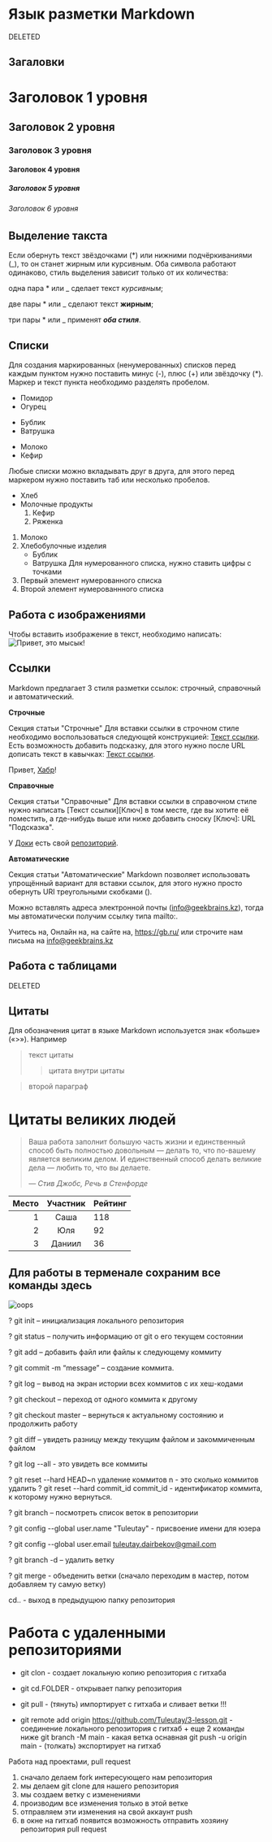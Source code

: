  # Язык разметки Markdown

DELETED
## Загаловки
# Заголовок 1 уровня
## Заголовок 2 уровня
### Заголовок 3 уровня
#### Заголовок 4 уровня
##### Заголовок 5 уровня
###### Заголовок 6 уровня

## Выделение такста
Если обернуть текст звёздочками (*) или нижними подчёркиваниями (_), то он станет жирным или курсивным. Оба символа работают одинаково, стиль выделения зависит только от их количества:

одна пара * или _ сделает текст *курсивным*;

две пары * или _ сделают текст **жирным**;

три пары * или _ применят ***оба стиля***.

## Списки
Для создания маркированных (ненумерованных) списков перед каждым пунктом нужно поставить минус (-), плюс (+) или звёздочку (*). Маркер и текст пункта необходимо разделять пробелом.
- Помидор
- Огурец

+ Бублик
+ Ватрушка

* Молоко
* Кефир

Любые списки можно вкладывать друг в друга, для этого перед маркером нужно поставить таб или несколько пробелов.
+ Хлеб
+ Молочные продукты
  1. Кефир
  2. Ряженка

1. Молоко
2. Хлебобулочные изделия
    + Бублик
    + Ватрушка
Для нумерованного списка, нужно ставить цифры с точками
1. Первый элемент нумерованного списка
2. Второй элемент нумерованнного списка
## Работа с изображениями
Чтобы вставить изображение в текст, необходимо написать:
![Привет, это мысык!](Teftel.jpg)

## Ссылки

 Markdown предлагает 3 стиля разметки ссылок: строчный, справочный и автоматический.

**Строчные**   

Секция статьи "Строчные"
Для вставки ссылки в строчном стиле необходимо воспользоваться следующей конструкцией: [Текст ссылки](URL). Есть возможность добавить подсказку, для этого нужно после URL дописать текст в кавычках: [Текст ссылки](URL "Подсказка").

Привет, [Хабр](https://habr.com/ru/post/541258/ "Git для новичков")!

**Справочные** 

Секция статьи "Справочные"
Для вставки ссылки в справочном стиле нужно написать [Текст ссылки][Ключ] в том месте, где вы хотите её поместить, а где-нибудь выше или ниже добавить сноску [Ключ]: URL "Подсказка".

У [Доки][1] есть свой [репозиторий][repo].

[1]: https://doka.guide "Энциклопедия про web-dev"
[repo]: https://github.com/doka-guide "Репозиторий Доки"

**Автоматические** 

Секция статьи "Автоматические"
Markdown позволяет использовать упрощённый вариант для вставки ссылок, для этого нужно просто обернуть URI треугольными скобками (<URI>).

Можно вставлять адреса электронной почты (<info@geekbrains.kz>), тогда мы автоматически получим ссылку типа mailto:.

Учитесь на, Онлайн на, на сайте на,  <https://gb.ru/>
или строчите нам письма на <info@geekbrains.kz>

## Работа с таблицами

DELETED

## Цитаты
Для обозначения цитат в языке Markdown используется знак «больше» («>»). Например
> текст цитаты 
>> цитата внутри цитаты

> второй параграф

# Цитаты великих людей
> Ваша работа заполнит большую часть жизни и единственный способ быть
> полностью довольным — делать то, что по-вашему является великим делом.
> И единственный способ делать великие дела — любить то, что вы делаете.
>
> *— Стив Джобс, Речь в Стенфорде*

|Место|Участник|Рейтинг|
|-:|:-:|:-|
|1|Саша|118|
|2|Юля|92|
|3|Даниил|36|
## Для работы в терменале сохраним все команды здесь
![oops](OOps.jpg)

? git init – инициализация локального репозитория

? git status – получить информацию от git о его текущем состоянии

? git add – добавить файл или файлы к следующему коммиту

? git commit -m “message” – создание коммита.

? git log – вывод на экран истории всех коммитов с их хеш-кодами

? git checkout – переход от одного коммита к другому

? git checkout master – вернуться к актуальному состоянию и 
продолжить работу

? git diff – увидеть разницу между текущим файлом и закоммиченным файлом

? git log --all - это увидеть все коммиты

? git reset --hard HEAD~n удаление коммитов n - это сколько 
коммитов удалить
? git reset --hard commit_id commit_id - идентификатор коммита, к которому нужно вернуться.

? git branch – посмотреть список веток в репозитории

? git config --global user.name "Tuleutay" - присвоение имени для юзера

? git config --global user.email tuleutay.dairbekov@gmail.com

? git branch -d – удалить ветку

? git merge - объеденить ветки (сначало переходим в мастер, потом добавляем ту самую ветку)

cd.. - выход в предыдущюю папку репозитория


# Работа с удаленными репозиториями

-  git clon <URL> - создает локальную копию репозитория с гитхаба
 -  git cd.FOLDER - открывает папку репозитория
 -  git pull - (тянуть) импортирует с гитхаба и сливает ветки !!!

  -  git remote add origin https://github.com/Tuleutay/3-lesson.git - соединение локального репозитория с гитхаб + еще 2 команды ниже
      git branch -M main - какая ветка оснавная
      git push -u origin main - (толкать) экспортирует на гитхаб

Работа над проектами, pull request
1. сначало делаем fork интересующего нам репозитория
2. мы делаем git clone для нашего репозитория
3. мы создаем ветку с изменениями
4. производим все изменения только в этой ветке
5. отправляем эти изменения на свой аккаунт push
6. в окне на гитхаб появится возможность отправить хозяину репозитория pull request